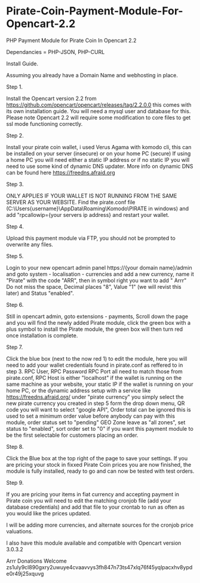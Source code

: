 # Pirate-Coin-Payment-Module-For-Opencart-2.2
PHP Payment Module for Pirate Coin In Opencart 2.2

Dependancies = PHP-JSON, PHP-CURL

Install Guide.

Assuming you already have a Domain Name and webhosting in place.

Step 1.

Install the Opencart version 2.2 from https://github.com/opencart/opencart/releases/tag/2.2.0.0 this comes with its own installation guide. You will need a mysql user and database for this. Please note Opencart 2.2 will require some modification to core files to get ssl mode functioning correctly.

Step 2.

Install your pirate coin wallet, i used Verus Agama with komodo cli, this can be installed on your server (insecure) or on your home PC (secure) If using a home PC you will need either a static IP address or if no static IP you will need to use some kind of dynamic DNS updater. More info on dynamic DNS can be found here https://freedns.afraid.org

Step 3.

ONLY APPLIES IF YOUR WALLET IS NOT RUNNING FROM THE SAME SERVER AS YOUR WEBSITE. Find the pirate.conf file (C:\Users{username}\AppData\Roaming\Komodo\PIRATE in windows) and add "rpcallowip={your servers ip address} and restart your wallet.

Step 4.

Upload this payment module via FTP, you should not be prompted to overwrite any files.

Step 5.

Login to your new opencart admin panel https://{your domain name}/admin and goto system - localisation - currencies and add a new currency, name it "Pirate" with the code "ARR", then in symbol right you want to add " Arrr" Do not miss the space, Decimal places "8", Value "1" (we will revist this later) and Status "enabled".

Step 6.

Still in opencart admin, goto extensions - payments, Scroll down the page and you will find the newly added Pirate module, click the green box with a plus symbol to install the Pirate module, the green box will then turn red once installation is complete.

Step 7.

Click the blue box (next to the now red 1) to edit the module, here you will need to add your wallet credentials found in pirate.conf as reffered to in step 3. RPC User, RPC Password RPC Port all need to match those from pirate.conf, RPC Host is either "localhost" if the wallet is running on the same machine as your website, your static IP if the wallet is running on your home PC, or the dynamic address setup with a service like https://freedns.afraid.org/ under "pirate currency" you simply select the new pirate currency you created in step 5 form the drop down menu, QR code you will want to select "google API", Order total can be ignored this is used to set a minimum order value before anybody can pay with this module, order status set to "pending" GEO Zone leave as "all zones", set status to "enabled", sort order set to "0" if you want this payment module to be the first selectable for customers placing an order.

Step 8.

Click the Blue box at the top right of the page to save your settings. If you are pricing your stock in fixxed Pirate Coin prices you are now finished, the module is fully installed, ready to go and can now be tested with test orders.

Step 9.

If you are pricing your items in fiat currency and accepting payment in Pirate coin you will need to edit the matching cronjob file (add your database credentials) and add that file to your crontab to run as often as you would like the prices updated.

I will be adding more currencies, and alternate sources for the cronjob price valuations.

I also have this module available and compatible with Opencart version 3.0.3.2

Arrr Donations Welcome
zs1uly9cl890gxry2uwuye4cvaavvys3fh847n73ts47xlq76f45yqlpacxhv8ypde0r49j25xquvg

